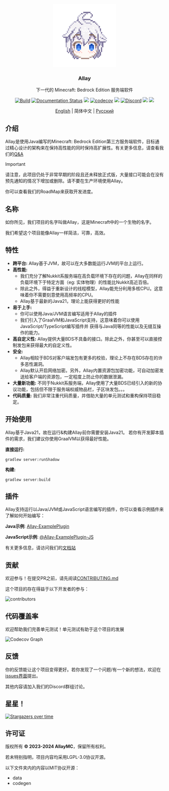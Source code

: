<!-- PROJECT LOGO -->
<br/>
<div align="center">

<a href="https://github.com/AllayMC/Allay">
    <img src="docs/assets/logo/allay-chan-640x.png" alt="Logo" width="200" height="200">
</a>
<h3 align="center">Allay</h3>

下一代的 Minecraft: Bedrock Edition 服务端软件

<a href="https://github.com/AllayMC/Allay/actions"><img src="https://github.com/AllayMC/Allay/actions/workflows/gradle.yml/badge.svg" alt="Build"/></a>
<a href="https://docs.allaymc.org/zh"><img src="https://readthedocs.org/projects/allaymc/badge/?version=latest" alt="Documentation Status"></a>
[![](https://jitpack.io/v/AllayMC/Allay.svg)](https://jitpack.io/#AllayMC/Allay)
[![codecov](https://codecov.io/gh/AllayMC/Allay/graph/badge.svg?token=EI8EDEKI51)](https://codecov.io/gh/AllayMC/Allay)
<a href="https://app.codacy.com/gh/AllayMC/Allay/dashboard"><img src="https://app.codacy.com/project/badge/Grade/30e264923da2425a8b777a84b4028334"></a>
<a href="https://discord.gg/ngkkE4hPTU"><img src="https://img.shields.io/discord/1147136608290750526?label=discord&color=7289DA&logo=discord" alt="Discord" /></a>
<a href="https://feedback.minecraft.net/hc/en-us/sections/360001186971-Release-Changelogs"><img src="https://img.shields.io/badge/minecraft-v1.21.20%20(Bedrock)-green" /></a>
<img src="https://img.shields.io/badge/protocol-712-blue">

[English](README.md) | 简体中文 | [Русский](README.ru.md)
</div>

## 介绍

[//]: # (Allay is the cutest software in the world!)

Allay是使用Java编写的Minecraft: Bedrock Edition第三方服务端软件，目标通过精心设计的架构来在保持高性能的同时保持高扩展性。有关更多信息，请查看我们的[Q&A](docs/Q&A.zh.md)

> [!IMPORTANT]
> 请注意，此项目仍处于非常早期的阶段且还未释放正式版，大量接口可能会在没有预先通知的情况下增加或删除。请不要在生产环境使用Allay。
>
> 你可以查看我们的RoadMap来获取开发进度。

## 名称

如你所见，我们项目的名字叫做Allay，这是Minecraft中的一个生物的名字。

我们希望这个项目能像Allay一样简洁，可靠，高效。

## 特性

- **跨平台:** Allay基于JVM，故可以在大多数能运行JVM的平台上运行。
- **高性能:**
  - 我们充分了解Nukkit系服务端在高负载环境下存在的问题，Allay在同样的负载环境下于特定方面（eg: 实体物理）的性能比Nukkit高近百倍。
  - 除此之外，得益于重新设计的线程模型，Allay能充分利用多核CPU。这意味着你不需要刻意使用高频率的CPU。
  - Allay基于最新的Java21，理论上能获得更好的性能
- **易于上手:**
  - 你可以使用Java/JVM语言编写适用于Allay的插件
  - 我们引入了GraalVM和JavaScript支持，这意味着你可以使用JavaScript/TypeScript编写插件并
    获得与Java同等的性能以及无缝互操作的能力。
- **高自定义性:** Allay提供大量BDS不具备的接口。除此之外，你甚至可以直接控制发包来获得最大的自定义性。
- **安全:** 
  - Allay相较于BDS对客户端发包有更多的校验，理论上不存在BDS存在的许多恶性漏洞。
  - Allay默认开启网络加密。另外，Allay内置资源包加密功能，可自动加密发送给客户端的资源包，一定程度上防止你的数据泄漏。
- **大量新功能:** 不同于Nukkit系服务端，Allay使用了大量BDS已经引入的新的协议功能，包括但不限于服务端权威物品栏，子区块发包。。。
- **代码质量:** 我们非常注重代码质量，并借助大量的单元测试和重构保持项目稳定。

## 开始使用

Allay基于Java21，故在运行&构建Allay前你需要安装Java21。 
若你有开发脚本插件的需求，我们建议你使用GraalVM以获得最好性能。

**直接运行:**
```shell
gradlew server:runShadow
```

**构建:**
```shell
gradlew server:build
```

## 插件

Allay支持运行以Java/JVM或JavaScript语言编写的插件，你可以查看示例插件来了解如何开始编写：

**Java示例**: [Allay-ExamplePlugin](Allay-ExamplePlugin)

**JavaScript示例**: [@Allay-ExamplePlugin-JS](@Allay-ExamplePlugin-JS)

有关更多信息，请访问我们的[文档站](https://docs.allaymc.org/zh/)

## 贡献

欢迎参与！在提交PR之前，请先阅读[CONTRIBUTING.md](CONTRIBUTING.md)

这个项目的存在得益于以下开发者的参与：

![contributors](https://contrib.rocks/image?repo=AllayMC/Allay)

## 代码覆盖率

欢迎帮助我们完善单元测试！单元测试有助于这个项目的发展

![Codecov Graph](https://codecov.io/gh/AllayMC/Allay/graphs/sunburst.svg?token=EI8EDEKI51)

## 反馈

你的反馈能让这个项目变得更好。若你发现了一个问题/有一个新的想法，欢迎在[issues界面](https://github.com/AllayMC/Allay/issues)提出。

其他内容请加入我们的Discord群组讨论。

## 星星！

[![Stargazers over time](https://starchart.cc/AllayMC/Allay.svg)](https://starchart.cc/AllayMC/Allay)

## 许可证

版权所有 **© 2023-2024 AllayMC**，保留所有权利。

若未特别指明，项目内容均采用LGPL-3.0协议开源。

以下文件夹内的内容以MIT协议开源：

- data
- codegen
